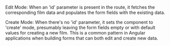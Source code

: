Edit Mode: When an 'id' parameter is present in the route, it fetches the corresponding film data and populates the form fields with the existing data.

Create Mode: When there's no 'id' parameter, it sets the component to 'create' mode, presumably leaving the form fields empty or with default values for creating a new film. This is a common pattern in Angular applications when building forms that can both edit and create new data.